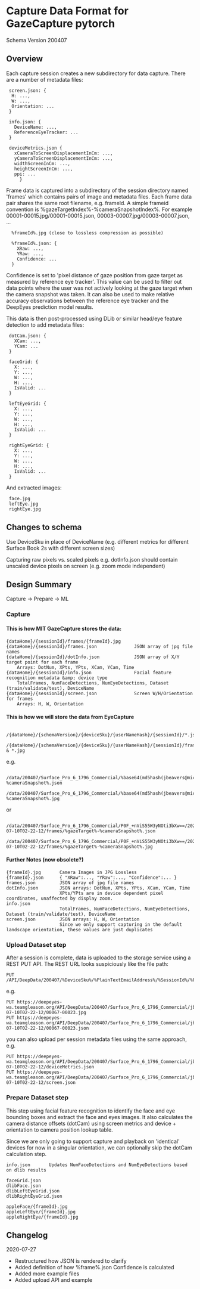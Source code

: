 # Capture Data Format for GazeCapture pytorch

Schema Version 200407

## Overview

Each capture session creates a new subdirectory for data capture.  There are a number of metadata files:

```
 screen.json: {
  H: ...,
  W: ...,
  Orientation: ...
 }
 
 info.json: {
   DeviceName: ...,
   ReferenceEyeTracker: ...
 }

 deviceMetrics.json {
   xCameraToScreenDisplacementInCm: ...,
   yCameraToScreenDisplacementInCm: ...,
   widthScreenInCm: ...,
   heightScreenInCm: ...,
   ppi: ...
     }
```

Frame data is captured into a subdirectory of the session directory named 'frames' which contains pairs of image and metadata files.
Each frame data pair shares the same root filename, e.g. frameId.  A simple frameid convention is %gazeTargetIndex%-%cameraSnapshotIndex%.
For example 00001-00015.jpg/00001-00015.json, 00003-00007.jpg/00003-00007.json, ...

```
  %frameId%.jpg (close to lossless compression as possible)
  
  %frameId%.json: {
    XRaw: ...,
    YRaw: ...,
    Confidence: ...
  }
```

Confidence is set to 'pixel distance of gaze position from gaze target as measured by reference eye tracker'.
This value can be used to filter out data points where the user was not actively looking at the gaze target when the camera snapshot was taken.
It can also be used to make relative accuracy observations between the reference eye tracker and the DeepEyes prediction model results.

This data is then post-processed using DLib or similar head/eye feature detection to add metadata files:

```
 dotCam.json: {
   XCam: ...,
   YCam: ...
 }
 
 faceGrid: {
   X: ...,
   Y: ...,
   W: ...,
   H: ...,
   IsValid: ...
 }
 
 leftEyeGrid: {
   X: ...,
   Y: ...,
   W: ...,
   H: ...,
   IsValid: ...
 }
 
 rightEyeGrid: {
   X: ...,
   Y: ...,
   W: ...,
   H: ...,
   IsValid: ...
 }
```
And extracted images:

```
 face.jpg
 leftEye.jpg
 rightEye.jpg
```

## Changes to schema

Use DeviceSku in place of DeviceName (e.g. different metrics for different Surface Book 2s with different screen sizes)

Capturing raw pixels vs. scaled pixels
    e.g. dotInfo.json should contain unscaled device pixels on screen (e.g. zoom mode independent)

## Design Summary

Capture -> Prepare -> ML

### Capture

#### This is how MIT GazeCapture stores the data:

```
{dataHome}/{sessionId}/frames/{frameId}.jpg
{dataHome}/{sessionId}/frames.json              JSON array of jpg file names
{dataHome}/{sessionId}/dotInfo.json             JSON array of X/Y target point for each frame
    Arrays: DotNum, XPts, YPts, XCam, YCam, Time
{dataHome}/{sessionId}/info.json                Facial feature recognition metadata &amp; device type
    TotalFrames, NumFaceDetections, NumEyeDetections, Dataset (train/validate/test), DeviceName
{dataHome}/{sessionId}/screen.json              Screen W/H/Orientation for frames
    Arrays: H, W, Orientation
```

#### This is how we will store the data from EyeCapture

```
    /{dataHome}/{schemaVersion}/{deviceSku}/{userNameHash}/{sessionId}/*.json
    /{dataHome}/{schemaVersion}/{deviceSku}/{userNameHash}/{sessionId}/frames/*.json & *.jpg
```

e.g.

```
    /data/200407/Surface_Pro_6_1796_Commercial/%base64(md5hash(jbeavers@microsoft.com))%/%sessionId%/frames/%gazeTarget%-%cameraSnapshot%.json
    /data/200407/Surface_Pro_6_1796_Commercial/%base64(md5hash(jbeavers@microsoft.com))%/%sessionId%/frames/%gazeTarget%-%cameraSnapshot%.jpg
``` 
or
```
    /data/200407/Surface_Pro_6_1796_Commercial/P0F_+nViS55W3yNOti3bXw==/2020-07-10T02-22-12/frames/%gazeTarget%-%cameraSnapshot%.json
    /data/200407/Surface_Pro_6_1796_Commercial/P0F_+nViS55W3yNOti3bXw==/2020-07-10T02-22-12/frames/%gazeTarget%-%cameraSnapshot%.jpg
```

#### Further Notes (now obsolete?)
```
{frameId}.jpg       Camera Images in JPG Lossless
{frameId}.json      { "XRaw":..., "YRaw":..., "Confidence":... }
frames.json         JSON array of jpg file names
dotInfo.json        JSON arrays: DotNum, XPts, YPts, XCam, YCam, Time
                    XPts/YPts are in device dependent pixel coordinates, unaffected by display zoom.
info.json
                    TotalFrames, NumFaceDetections, NumEyeDetections, Dataset (train/validate/test), DeviceName
screen.json         JSON arrays: H, W, Orientation
                    Since we only support capturing in the default landscape orientation, these values are just duplicates
```

### Upload Dataset step

After a session is complete, data is uploaded to the storage service using a REST PUT API.  The REST URL looks suspiciously like the file path:

```
PUT /API/DeepData/200407/%DeviceSku%/%PlainTextEmailAddress%/%SessionId%/%FrameId%/%FileName%
```
e.g.

```
PUT https://deepeyes-wa.teamgleason.org/API/DeepData/200407/Surface_Pro_6_1796_Commercial/jbeavers%40microsoft.com/2020-07-10T02-22-12/00067-00023.jpg
PUT https://deepeyes-wa.teamgleason.org/API/DeepData/200407/Surface_Pro_6_1796_Commercial/jbeavers%40microsoft.com/2020-07-10T02-22-12/00067-00023.json
```

you can also upload per session metadata files using the same approach, e.g.

```
PUT https://deepeyes-wa.teamgleason.org/API/DeepData/200407/Surface_Pro_6_1796_Commercial/jbeavers%40microsoft.com/2020-07-10T02-22-12/deviceMetrics.json
PUT https://deepeyes-wa.teamgleason.org/API/DeepData/200407/Surface_Pro_6_1796_Commercial/jbeavers%40microsoft.com/2020-07-10T02-22-12/screen.json
```

### Prepare Dataset step

This step using facial feature recognition to identify the face and eye bounding boxes and extract the face and eyes images.  It also calculates the camera distance offsets (dotCam) using screen metrics and device + orientation to camera position lookup table.

Since we are only going to support capture and playback on 'identical' devices for now in a singular orientation, we can optionally skip the dotCam calculation step.

```
info.json       Updates NumFaceDetections and NumEyeDetections based on dlib results

faceGrid.json
dlibFace.json
dlibLeftEyeGrid.json
dlibRightEyeGrid.json

appleFace/{frameId}.jpg
appleLeftEye/{frameId}.jpg
appleRightEye/{frameId}.jpg
```

## Changelog

2020-07-27

* Restructured how JSON is rendered to clarify
* Added definition of how %frame%.json Confidence is calculated
* Added more example files
* Added upload API and example
